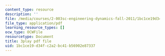 ```yaml
---
content_type: resource
description: ''
file: /media/courses/2-003sc-engineering-dynamics-fall-2011/1bc1ce19d34fc2a2bc41b56902e87337_iMz0LiqjFmE.pdf
file_type: application/pdf
learning_resource_types: []
ocw_type: OCWFile
resourcetype: Document
title: 3play pdf file
uid: 1bc1ce19-d34f-c2a2-bc41-b56902e87337
---
```

